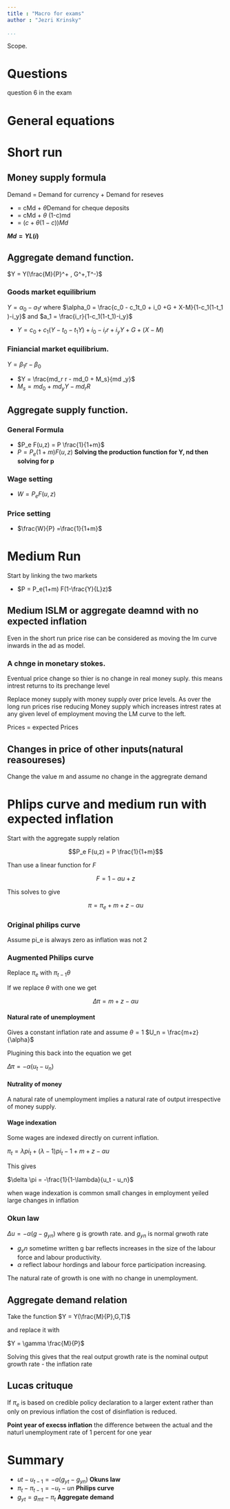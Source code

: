 ```yaml
---
title : "Macro for exams" 
author : "Jezri Krinsky"

...
```


Scope.

# Questions 
question 6 in the exam

# General equations

# Short run

## Money supply formula

Demand = Demand for currency + Demand for reseves

* = cMd + $\theta$Demand for cheque deposits
* = cMd + $\theta$ (1-c)md
* = $(c+\theta(1-c))Md$

**$Md = YL(i)$**

## Aggregate demand function.

$Y = Y(\frac{M}{P}^+ , G^+,T^-)$

### Goods market equilibrium

$Y = \alpha_0 - a_1 r$ where $\alpha_0 = \frac{c_0 - c_1t_0 + i_0 +G + X-M}{1-c_1(1-t_1 )-i_y}$ and $a_1 = \frac{i_r}{1-c_1(1-t_1)-i_y}$

* $Y = c_0 + c_1(Y - t_0 -t_1Y) +i_0 - i_r r + i_yY + G +(X-M)$


### Finiancial market equilibrium.  

$Y = \beta_1 r - \beta_0$
* $Y = \frac{md_r r - md_0 + M_s}{md _y}$
* $M_s = md_0 + md_yY -md_rR$

## Aggregate supply function.

### General Formula

* $P_e F(u,z) = P \frac{1}{1+m}$
* $P  = P_e(1+m)F(u,z)$  **Solving the production function for Y, nd then solving for p**
  
### Wage setting

* $W = P_e F(u,z)$

### Price setting 

* $\frac{W}{P} =\frac{1}{1+m}$
 

# Medium Run

Start by linking the two markets

* $P = P_e(1+m) F(1-\frac{Y}{L}z)$

## Medium ISLM or aggregate deamnd with no expected inflation

Even in the short run price rise can be considered as moving the lm curve inwards in the ad as model.

### A chnge in monetary stokes.

Eventual price change so thier is no change in real money suply. this means intrest returns to its prechange level

Replace money supply with money supply over price levels. As over the long run prices rise reducing Money supply which increases intrest rates at any given level of employment moving the LM curve to the left.

Prices = expected Prices

## Changes in price of other inputs(natural reasoureses)

Change the value m and assume no change in the aggregrate demand 

# Phlips curve and medium run with expected inflation

Start with the aggregate supply relation

$$P_e F(u,z) = P \frac{1}{1+m}$$

Than use a linear function for $F$

$$F = 1-\alpha u + z$$

This solves to give

$$\pi = \pi_e + m + z -\alpha u$$


### Original philips curve

Assume pi_e is always zero as inflation was not 2

### Augmented Philips curve

Replace $\pi_e$ with $\pi_{t-1} \theta$

If we replace $\theta$ with one we get

$$\Delta \pi = m + z -\alpha u$$

#### Natural rate of unemployment

Gives a constant inflation rate and assume $\theta = 1$
$U_n = \frac{m+z}{\alpha}$

Plugining this back into the equation we get

$\Delta \pi = -\alpha (u_t - u_n)$

#### Nutrality of money

A natural rate of unemployment implies a natural rate of output irrespective of money supply.



#### Wage indexation

Some wages are indexed directly on current inflation.

$\pi_t = \lambda pi_t + (\lambda-1) pi_t-1 + m + z - \alpha u$

This gives

$\delta \pi = -\frac{1}{1-\lambda}{u_t - u_n}$

when wage indexation is common small changes in employment yeiled large changes in inflation

### Okun law 

$\Delta u = -\alpha(g - g_{yn})$ where g is growth rate. and $g_{yn}$  is normal grwoth rate

* $g_yn$ sometime written g bar reflects increases in the size of the labour force and labour productivity.
* $\alpha$ reflect labour hordings and labour force participation increasing.

The natural rate of growth is one with no change in unemployment.

## Aggregate demand relation

Take the function
$Y = Y(\frac{M}{P},G,T)$

and replace it with

$Y = \gamma \frac{M}{P}$

Solving this gives that the real output growth rate is the nominal output growth rate - the inflation rate

## Lucas crituque

If $\pi_e$ is based on credible policy declaration to a larger extent rather than only on previous inflation the cost of disinflation is reduced.

**Point year of execss inflation** the difference between the actual and the naturl unemployment rate of 1 percent for one year

# Summary

* $ut - u_{t-1} = -a(g_{yt}-g_{yn})$ **Okuns law**
* $\pi_t - \pi_{t-1} = -{u_t-un}$ **Philips curve**
* $g_{yt} = g_{mt} -\pi_t$ **Aggregate demand**
